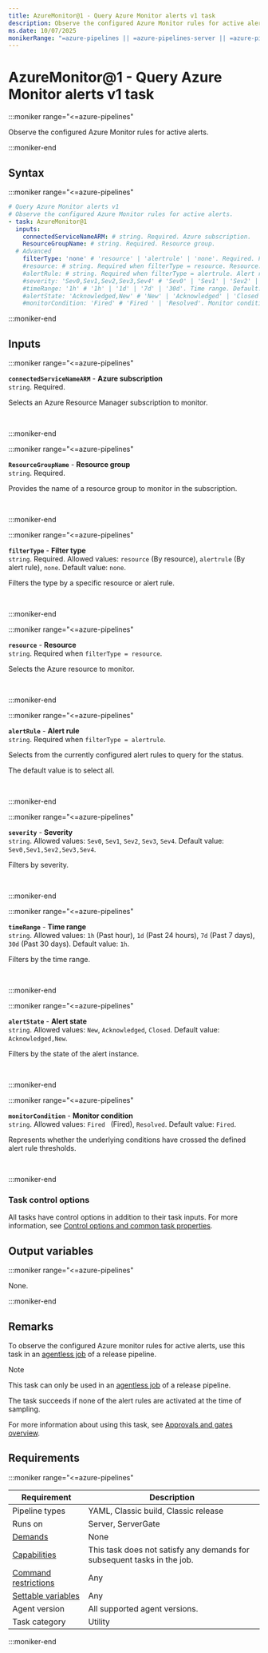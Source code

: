 ```yaml
---
title: AzureMonitor@1 - Query Azure Monitor alerts v1 task
description: Observe the configured Azure Monitor rules for active alerts.
ms.date: 10/07/2025
monikerRange: "=azure-pipelines || =azure-pipelines-server || =azure-pipelines-2022.2 || =azure-pipelines-2022.1 || =azure-pipelines-2022 || =azure-pipelines-2020.1 || =azure-pipelines-2020"
---
```


# AzureMonitor@1 - Query Azure Monitor alerts v1 task

<!-- :::description::: -->
:::moniker range="<=azure-pipelines"

<!-- :::editable-content name="description"::: -->
Observe the configured Azure Monitor rules for active alerts.
<!-- :::editable-content-end::: -->

:::moniker-end
<!-- :::description-end::: -->

<!-- :::syntax::: -->
## Syntax

:::moniker range="<=azure-pipelines"

```yaml
# Query Azure Monitor alerts v1
# Observe the configured Azure Monitor rules for active alerts.
- task: AzureMonitor@1
  inputs:
    connectedServiceNameARM: # string. Required. Azure subscription. 
    ResourceGroupName: # string. Required. Resource group. 
  # Advanced
    filterType: 'none' # 'resource' | 'alertrule' | 'none'. Required. Filter type. Default: none.
    #resource: # string. Required when filterType = resource. Resource. 
    #alertRule: # string. Required when filterType = alertrule. Alert rule. 
    #severity: 'Sev0,Sev1,Sev2,Sev3,Sev4' # 'Sev0' | 'Sev1' | 'Sev2' | 'Sev3' | 'Sev4'. Severity. Default: Sev0,Sev1,Sev2,Sev3,Sev4.
    #timeRange: '1h' # '1h' | '1d' | '7d' | '30d'. Time range. Default: 1h.
    #alertState: 'Acknowledged,New' # 'New' | 'Acknowledged' | 'Closed'. Alert state. Default: Acknowledged,New.
    #monitorCondition: 'Fired' # 'Fired ' | 'Resolved'. Monitor condition. Default: Fired.
```

:::moniker-end
<!-- :::syntax-end::: -->

<!-- :::inputs::: -->
## Inputs

<!-- :::item name="connectedServiceNameARM"::: -->
:::moniker range="<=azure-pipelines"

**`connectedServiceNameARM`** - **Azure subscription**<br>
`string`. Required.<br>
<!-- :::editable-content name="helpMarkDown"::: -->
Selects an Azure Resource Manager subscription to monitor.
<!-- :::editable-content-end::: -->
<br>

:::moniker-end
<!-- :::item-end::: -->
<!-- :::item name="ResourceGroupName"::: -->
:::moniker range="<=azure-pipelines"

**`ResourceGroupName`** - **Resource group**<br>
`string`. Required.<br>
<!-- :::editable-content name="helpMarkDown"::: -->
Provides the name of a resource group to monitor in the subscription.
<!-- :::editable-content-end::: -->
<br>

:::moniker-end
<!-- :::item-end::: -->
<!-- :::item name="filterType"::: -->
:::moniker range="<=azure-pipelines"

**`filterType`** - **Filter type**<br>
`string`. Required. Allowed values: `resource` (By resource), `alertrule` (By alert rule), `none`. Default value: `none`.<br>
<!-- :::editable-content name="helpMarkDown"::: -->
Filters the type by a specific resource or alert rule.
<!-- :::editable-content-end::: -->
<br>

:::moniker-end
<!-- :::item-end::: -->
<!-- :::item name="resource"::: -->
:::moniker range="<=azure-pipelines"

**`resource`** - **Resource**<br>
`string`. Required when `filterType = resource`.<br>
<!-- :::editable-content name="helpMarkDown"::: -->
Selects the Azure resource to monitor.
<!-- :::editable-content-end::: -->
<br>

:::moniker-end
<!-- :::item-end::: -->
<!-- :::item name="alertRule"::: -->
:::moniker range="<=azure-pipelines"

**`alertRule`** - **Alert rule**<br>
`string`. Required when `filterType = alertrule`.<br>
<!-- :::editable-content name="helpMarkDown"::: -->
Selects from the currently configured alert rules to query for the status.

The default value is to select all.
<!-- :::editable-content-end::: -->
<br>

:::moniker-end
<!-- :::item-end::: -->
<!-- :::item name="severity"::: -->
:::moniker range="<=azure-pipelines"

**`severity`** - **Severity**<br>
`string`. Allowed values: `Sev0`, `Sev1`, `Sev2`, `Sev3`, `Sev4`. Default value: `Sev0,Sev1,Sev2,Sev3,Sev4`.<br>
<!-- :::editable-content name="helpMarkDown"::: -->
Filters by severity.
<!-- :::editable-content-end::: -->
<br>

:::moniker-end
<!-- :::item-end::: -->
<!-- :::item name="timeRange"::: -->
:::moniker range="<=azure-pipelines"

**`timeRange`** - **Time range**<br>
`string`. Allowed values: `1h` (Past hour), `1d` (Past 24 hours), `7d` (Past 7 days), `30d` (Past 30 days). Default value: `1h`.<br>
<!-- :::editable-content name="helpMarkDown"::: -->
Filters by the time range.
<!-- :::editable-content-end::: -->
<br>

:::moniker-end
<!-- :::item-end::: -->
<!-- :::item name="alertState"::: -->
:::moniker range="<=azure-pipelines"

**`alertState`** - **Alert state**<br>
`string`. Allowed values: `New`, `Acknowledged`, `Closed`. Default value: `Acknowledged,New`.<br>
<!-- :::editable-content name="helpMarkDown"::: -->
Filters by the state of the alert instance.
<!-- :::editable-content-end::: -->
<br>

:::moniker-end
<!-- :::item-end::: -->
<!-- :::item name="monitorCondition"::: -->
:::moniker range="<=azure-pipelines"

**`monitorCondition`** - **Monitor condition**<br>
`string`. Allowed values: `Fired ` (Fired), `Resolved`. Default value: `Fired`.<br>
<!-- :::editable-content name="helpMarkDown"::: -->
Represents whether the underlying conditions have crossed the defined alert rule thresholds.
<!-- :::editable-content-end::: -->
<br>

:::moniker-end
<!-- :::item-end::: -->

### Task control options

All tasks have control options in addition to their task inputs. For more information, see [Control options and common task properties](/azure/devops/pipelines/yaml-schema/steps-task#common-task-properties).
<!-- :::inputs-end::: -->

<!-- :::outputVariables::: -->
## Output variables

:::moniker range="<=azure-pipelines"

None.

:::moniker-end
<!-- :::outputVariables-end::: -->

<!-- :::remarks::: -->
<!-- :::editable-content name="remarks"::: -->
## Remarks

To observe the configured Azure monitor rules for active alerts, use this task in an [agentless job](/azure/devops/pipelines/process/phases#server-jobs) of a release pipeline.

> [!NOTE]
> This task can only be used in an [agentless job](/azure/devops/pipelines/process/phases#server-jobs) of a release pipeline.

The task succeeds if none of the alert rules are activated at the time of sampling.

For more information about using this task, see [Approvals and gates overview](/azure/devops/pipelines/release/approvals/).
<!-- :::editable-content-end::: -->
<!-- :::remarks-end::: -->

<!-- :::examples::: -->
<!-- :::editable-content name="examples"::: -->
<!-- :::editable-content-end::: -->
<!-- :::examples-end::: -->

<!-- :::properties::: -->
## Requirements

:::moniker range="<=azure-pipelines"

| Requirement | Description |
|-------------|-------------|
| Pipeline types | YAML, Classic build, Classic release |
| Runs on | Server, ServerGate |
| [Demands](/azure/devops/pipelines/process/demands) | None |
| [Capabilities](/azure/devops/pipelines/agents/agents#capabilities) | This task does not satisfy any demands for subsequent tasks in the job. |
| [Command restrictions](/azure/devops/pipelines/security/templates#agent-logging-command-restrictions) | Any |
| [Settable variables](/azure/devops/pipelines/security/templates#agent-logging-command-restrictions) | Any |
| Agent version | All supported agent versions. |
| Task category | Utility |

:::moniker-end
<!-- :::properties-end::: -->

<!-- :::see-also::: -->
<!-- :::editable-content name="seeAlso"::: -->
<!-- :::editable-content-end::: -->
<!-- :::see-also-end::: -->
